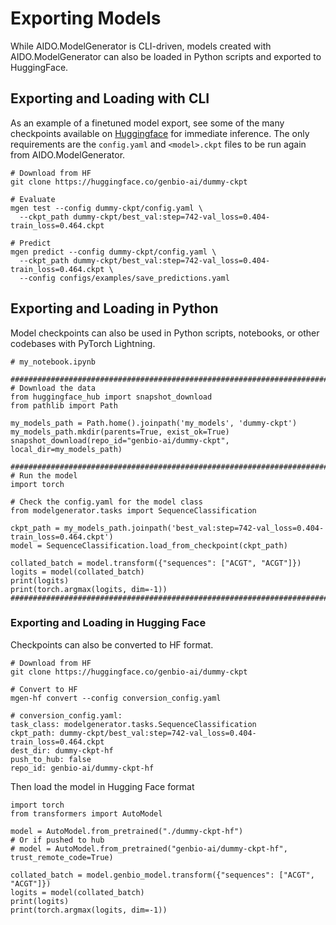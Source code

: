 # Exporting Models

While AIDO.ModelGenerator is CLI-driven, models created with AIDO.ModelGenerator can also be loaded in Python scripts and exported to HuggingFace.

## Exporting and Loading with CLI

As an example of a finetuned model export, see some of the many checkpoints available on [Huggingface](https://huggingface.co/genbio-ai) for immediate inference.
The only requirements are the `config.yaml` and `<model>.ckpt` files to be run again from AIDO.ModelGenerator.

```
# Download from HF
git clone https://huggingface.co/genbio-ai/dummy-ckpt

# Evaluate
mgen test --config dummy-ckpt/config.yaml \
  --ckpt_path dummy-ckpt/best_val:step=742-val_loss=0.404-train_loss=0.464.ckpt 

# Predict
mgen predict --config dummy-ckpt/config.yaml \
  --ckpt_path dummy-ckpt/best_val:step=742-val_loss=0.404-train_loss=0.464.ckpt \
  --config configs/examples/save_predictions.yaml
```

## Exporting and Loading in Python

Model checkpoints can also be used in Python scripts, notebooks, or other codebases with PyTorch Lightning.

```
# my_notebook.ipynb

########################################################################################
# Download the data
from huggingface_hub import snapshot_download
from pathlib import Path

my_models_path = Path.home().joinpath('my_models', 'dummy-ckpt')
my_models_path.mkdir(parents=True, exist_ok=True)
snapshot_download(repo_id="genbio-ai/dummy-ckpt", local_dir=my_models_path)

########################################################################################
# Run the model
import torch

# Check the config.yaml for the model class
from modelgenerator.tasks import SequenceClassification

ckpt_path = my_models_path.joinpath('best_val:step=742-val_loss=0.404-train_loss=0.464.ckpt')
model = SequenceClassification.load_from_checkpoint(ckpt_path)

collated_batch = model.transform({"sequences": ["ACGT", "ACGT"]})
logits = model(collated_batch)
print(logits)
print(torch.argmax(logits, dim=-1))
########################################################################################
```

### Exporting and Loading in Hugging Face

Checkpoints can also be converted to HF format.

```
# Download from HF
git clone https://huggingface.co/genbio-ai/dummy-ckpt

# Convert to HF
mgen-hf convert --config conversion_config.yaml

# conversion_config.yaml:
task_class: modelgenerator.tasks.SequenceClassification
ckpt_path: dummy-ckpt/best_val:step=742-val_loss=0.404-train_loss=0.464.ckpt
dest_dir: dummy-ckpt-hf
push_to_hub: false
repo_id: genbio-ai/dummy-ckpt-hf
```

Then load the model in Hugging Face format
```
import torch
from transformers import AutoModel

model = AutoModel.from_pretrained("./dummy-ckpt-hf")
# Or if pushed to hub
# model = AutoModel.from_pretrained("genbio-ai/dummy-ckpt-hf", trust_remote_code=True)

collated_batch = model.genbio_model.transform({"sequences": ["ACGT", "ACGT"]})
logits = model(collated_batch)
print(logits)
print(torch.argmax(logits, dim=-1))
```